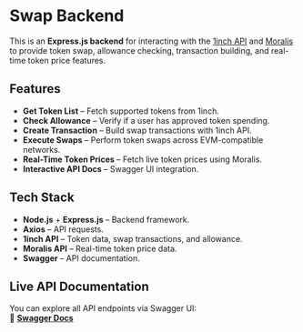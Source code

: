 # Swap Backend

This is an **Express.js backend** for interacting with the [1inch API](https://docs.1inch.io/) and [Moralis](https://moralis.io/) to provide token swap, allowance checking, transaction building, and real-time token price features.

## Features

- **Get Token List** – Fetch supported tokens from 1inch.
- **Check Allowance** – Verify if a user has approved token spending.
- **Create Transaction** – Build swap transactions with 1inch API.
- **Execute Swaps** – Perform token swaps across EVM-compatible networks.
- **Real-Time Token Prices** – Fetch live token prices using Moralis.
- **Interactive API Docs** – Swagger UI integration.

## Tech Stack

- **Node.js** + **Express.js** – Backend framework.
- **Axios** – API requests.
- **1inch API** – Token data, swap transactions, and allowance.
- **Moralis API** – Real-time token price data.
- **Swagger** – API documentation.

## Live API Documentation

You can explore all API endpoints via Swagger UI:  
🔗 **[Swagger Docs](https://swap-backend-rq50.onrender.com/api-docs)**

<!-- ## Installation -->

<!-- 1. Clone the repository:
   ```bash
   git clone https://github.com/<your-username>/<your-repo>.git
   cd swap-backend
   ``` -->
